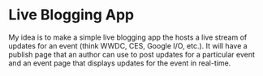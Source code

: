 Live Blogging App
=================

My idea is to make a simple live blogging app the hosts a live stream of updates for an event (think WWDC, CES, Google I/O, etc.). It will have a publish page that an author can use to post updates for a particular event and an event page that displays updates for the event in real-time.